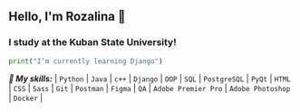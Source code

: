 ## Hello, I'm Rozalina 👋
### I study at the Kuban State University!

```python
print("I’m currently learning Django")
```
***🌱 My skills:***
| `Python` | `Java` | `c++` | `Django` | `OOP` | `SQL` | `PostgreSQL` | `PyQt` | `HTML` | `CSS` | `Sass` | `Git` | `Postman` | `Figma` | `QA` | `Adobe Premier Pro` | `Adobe Photoshop` | `Docker` |

<!--
**rozalinaag/rozalinaag** is a ✨ _special_ ✨ repository because its `README.md` (this file) appears on your GitHub profile.

Here are some ideas to get you started:

- 🔭 I’m currently working on ...
- 🌱 I’m currently learning ...
- 👯 I’m looking to collaborate on ...
- 🤔 I’m looking for help with ...
- 💬 Ask me about ...
- 📫 How to reach me: ...
- 😄 Pronouns: ...
- ⚡ Fun fact: ...
-->
